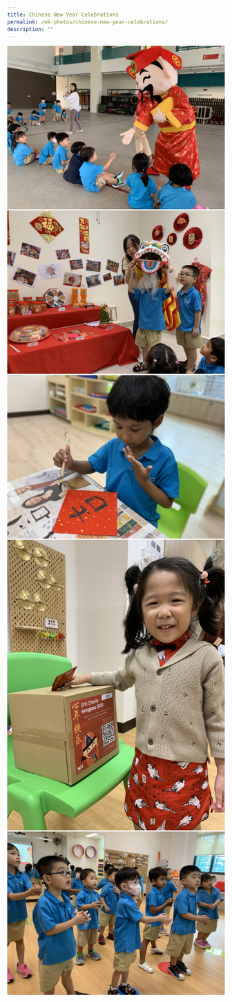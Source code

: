 ```yaml
---
title: Chinese New Year Celebrations
permalink: /mk-photos/chinese-new-year-celebrations/
description: ""
---
```

![](/images/chinesenewyear1.JPG)![](/images/chinesenewyear2.JPG)![](/images/chinesenewyear3.jpg)![](/images/chinesenewyear4.JPG)
![](/images/chinesenewyear5.JPG)
